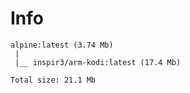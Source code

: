 # Info
```console
alpine:latest (3.74 Mb)
 |
 |__ inspir3/arm-kodi:latest (17.4 Mb)

Total size: 21.1 Mb
```
